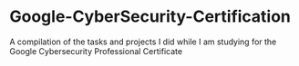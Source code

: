 # Google-CyberSecurity-Certification
A compilation of the tasks and projects I did while I am studying for the Google Cybersecurity Professional Certificate
